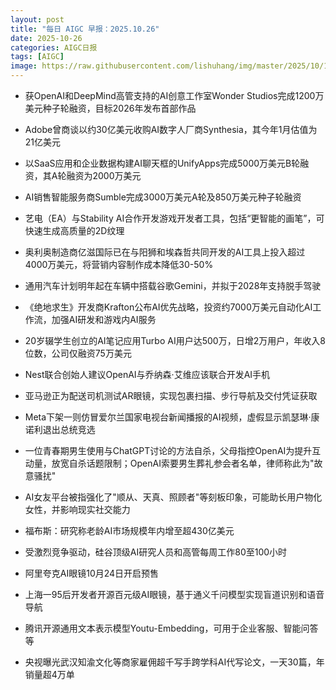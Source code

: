 ```yaml
---
layout: post
title: "每日 AIGC 早报：2025.10.26"
date: 2025-10-26
categories: AIGC日报
tags: [AIGC]
image: https://raw.githubusercontent.com/lishuhang/img/master/2025/10/1026-d.jpg
---
```


- 获OpenAI和DeepMind高管支持的AI创意工作室Wonder Studios完成1200万美元种子轮融资，目标2026年发布首部作品

- Adobe曾商谈以约30亿美元收购AI数字人厂商Synthesia，其今年1月估值为21亿美元

- 以SaaS应用和企业数据构建AI聊天框的UnifyApps完成5000万美元B轮融资，其A轮融资为2000万美元

- AI销售智能服务商Sumble完成3000万美元A轮及850万美元种子轮融资

- 艺电（EA）与Stability AI合作开发游戏开发者工具，包括“更智能的画笔”，可快速生成高质量的2D纹理

- 奥利奥制造商亿滋国际已在与阳狮和埃森哲共同开发的AI工具上投入超过4000万美元，将营销内容制作成本降低30-50%

- 通用汽车计划明年起在车辆中搭载谷歌Gemini，并拟于2028年支持脱手驾驶

- 《绝地求生》开发商Krafton公布AI优先战略，投资约7000万美元自动化AI工作流，加强AI研发和游戏内AI服务

- 20岁辍学生创立的AI笔记应用Turbo AI用户达500万，日增2万用户，年收入8位数，公司仅融资75万美元

- Nest联合创始人建议OpenAI与乔纳森·艾维应该联合开发AI手机

- 亚马逊正为配送司机测试AR眼镜，实现包裹扫描、步行导航及交付凭证获取

- Meta下架一则仿冒爱尔兰国家电视台新闻播报的AI视频，虚假显示凯瑟琳·康诺利退出总统竞选

- 一位青春期男生使用与ChatGPT讨论的方法自杀，父母指控OpenAI为提升互动量，放宽自杀话题限制；OpenAI索要男生葬礼参会者名单，律师称此为"故意骚扰"

- AI女友平台被指强化了"顺从、天真、照顾者"等刻板印象，可能助长用户物化女性，并影响现实社交能力

- 福布斯：研究称老龄AI市场规模年内增至超430亿美元

- 受激烈竞争驱动，硅谷顶级AI研究人员和高管每周工作80至100小时

- 阿里夸克AI眼镜10月24日开启预售

- 上海一95后开发者开源百元级AI眼镜，基于通义千问模型实现盲道识别和语音导航

- 腾讯开源通用文本表示模型Youtu-Embedding，可用于企业客服、智能问答等

- 央视曝光武汉知渝文化等商家雇佣超千写手跨学科AI代写论文，一天30篇，年销量超4万单